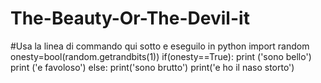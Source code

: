 # The-Beauty-Or-The-Devil-it
#Usa la linea di commando qui sotto e eseguilo in python
import random
onesty=bool(random.getrandbits(1)) 
if(onesty==True):
  print ('sono bello')
  print ('e favoloso')
else:
  print('sono brutto')
  print('e ho il naso storto')       

